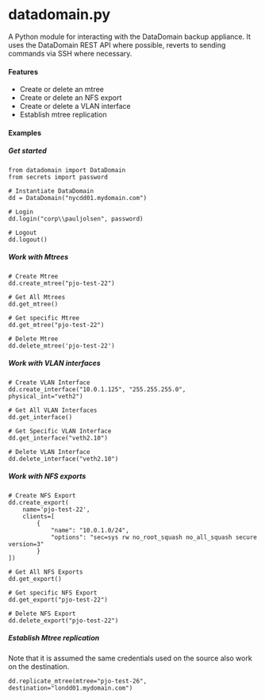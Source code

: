 datadomain.py
=======
A Python module for interacting with the DataDomain backup appliance. It uses the DataDomain REST API where possible, 
reverts to sending commands via SSH where necessary.

#### Features 
- Create or delete an mtree
- Create or delete an NFS export
- Create or delete a VLAN interface
- Establish mtree replication


#### Examples

##### Get started
```
from datadomain import DataDomain
from secrets import password

# Instantiate DataDomain
dd = DataDomain("nycdd01.mydomain.com")

# Login
dd.login("corp\\pauljolsen", password)

# Logout
dd.logout()
```

##### Work with Mtrees
```
# Create Mtree
dd.create_mtree("pjo-test-22")

# Get All Mtrees
dd.get_mtree()

# Get specific Mtree
dd.get_mtree("pjo-test-22")

# Delete Mtree
dd.delete_mtree('pjo-test-22')
```

##### Work with VLAN interfaces
```
# Create VLAN Interface
dd.create_interface("10.0.1.125", "255.255.255.0", physical_int="veth2")

# Get All VLAN Interfaces
dd.get_interface()

# Get Specific VLAN Interface
dd.get_interface("veth2.10")

# Delete VLAN Interface
dd.delete_interface("veth2.10")
```

##### Work with NFS exports
```
# Create NFS Export
dd.create_export(
    name='pjo-test-22', 
    clients=[
        {
            "name": "10.0.1.0/24",
            "options": "sec=sys rw no_root_squash no_all_squash secure version=3"
        }
])

# Get All NFS Exports
dd.get_export()

# Get specific NFS Export 
dd.get_export("pjo-test-22")

# Delete NFS Export
dd.delete_export("pjo-test-22")
```

##### Establish Mtree replication
Note that it is assumed the same credentials used on the source also work on the destination.
```
dd.replicate_mtree(mtree="pjo-test-26", destination="londd01.mydomain.com") 

```
